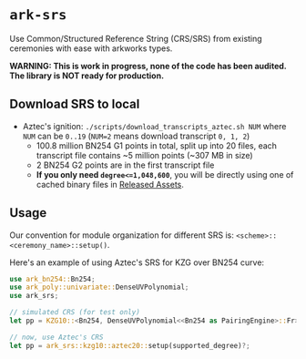 # `ark-srs`

Use Common/Structured Reference String (CRS/SRS) from existing ceremonies with ease with arkworks types.

**WARNING: This is work in progress, none of the code has been audited. The library is NOT ready for production.**

## Download SRS to local

- Aztec's ignition: `./scripts/download_transcripts_aztec.sh NUM` where `NUM` can be `0..19` (`NUM=2` means download transcript `0, 1, 2`)
  - 100.8 million BN254 G1 points in total, split up into 20 files, each transcript file contains ~5 million points (~307 MB in size)
  - 2 BN254 G2 points are in the first transcript file
  - **If you only need `degree<=1,048,600`**, you will be directly using one of cached binary files in [Released Assets](https://github.com/alxiong/ark-srs/releases).

## Usage

Our convention for module organization for different SRS is: `<scheme>::<ceremony_name>::setup()`.

Here's an example of using Aztec's SRS for KZG over BN254 curve:


```rust
use ark_bn254::Bn254;
use ark_poly::univariate::DenseUVPolynomial;
use ark_srs;

// simulated CRS (for test only)
let pp = KZG10::<Bn254, DenseUVPolynomial<<Bn254 as PairingEngine>::Fr>>::setup(max_degree, false, &mut rng)?;

// now, use Aztec's CRS
let pp = ark_srs::kzg10::aztec20::setup(supported_degree)?;
```
